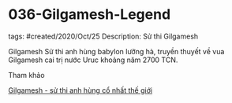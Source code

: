# 036-Gilgamesh-Legend

tags: #created/2020/Oct/25
Description: Sử thi Gilgamesh

Gilgamesh Sử thi anh hùng babylon lưỡng hà, truyền thuyết về vua Gilgamesh cai trị nước Uruc khoảng năm 2700 TCN.

Tham khảo

[Gilgamesh - sử thi anh hùng cổ nhất thế giới](https://trandinhsu.wordpress.com/2014/02/15/gilgamesh-su-thi-anh-hung-co-nhat-the-gioi/)